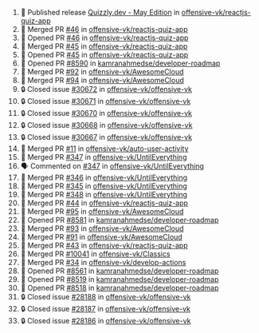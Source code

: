 <!--START_SECTION:activity-->
1. 🚀 Published release [Quizzly.dev - May Edition](https://github.com/offensive-vk/reactjs-quiz-app/releases/tag/2025.3.0) in [offensive-vk/reactjs-quiz-app](https://github.com/offensive-vk/reactjs-quiz-app)
2. 🎉 Merged PR [#46](https://github.com/offensive-vk/reactjs-quiz-app/pull/46) in [offensive-vk/reactjs-quiz-app](https://github.com/offensive-vk/reactjs-quiz-app)
3. 💪 Opened PR [#46](https://github.com/offensive-vk/reactjs-quiz-app/pull/46) in [offensive-vk/reactjs-quiz-app](https://github.com/offensive-vk/reactjs-quiz-app)
4. 🎉 Merged PR [#45](https://github.com/offensive-vk/reactjs-quiz-app/pull/45) in [offensive-vk/reactjs-quiz-app](https://github.com/offensive-vk/reactjs-quiz-app)
5. 💪 Opened PR [#45](https://github.com/offensive-vk/reactjs-quiz-app/pull/45) in [offensive-vk/reactjs-quiz-app](https://github.com/offensive-vk/reactjs-quiz-app)
6. 💪 Opened PR [#8590](https://github.com/kamranahmedse/developer-roadmap/pull/8590) in [kamranahmedse/developer-roadmap](https://github.com/kamranahmedse/developer-roadmap)
7. 🎉 Merged PR [#92](https://github.com/offensive-vk/AwesomeCloud/pull/92) in [offensive-vk/AwesomeCloud](https://github.com/offensive-vk/AwesomeCloud)
8. 🎉 Merged PR [#94](https://github.com/offensive-vk/AwesomeCloud/pull/94) in [offensive-vk/AwesomeCloud](https://github.com/offensive-vk/AwesomeCloud)
9. 🔒 Closed issue [#30672](https://github.com/offensive-vk/offensive-vk/issues/30672) in [offensive-vk/offensive-vk](https://github.com/offensive-vk/offensive-vk)
10. 🔒 Closed issue [#30671](https://github.com/offensive-vk/offensive-vk/issues/30671) in [offensive-vk/offensive-vk](https://github.com/offensive-vk/offensive-vk)
11. 🔒 Closed issue [#30670](https://github.com/offensive-vk/offensive-vk/issues/30670) in [offensive-vk/offensive-vk](https://github.com/offensive-vk/offensive-vk)
12. 🔒 Closed issue [#30668](https://github.com/offensive-vk/offensive-vk/issues/30668) in [offensive-vk/offensive-vk](https://github.com/offensive-vk/offensive-vk)
13. 🔒 Closed issue [#30667](https://github.com/offensive-vk/offensive-vk/issues/30667) in [offensive-vk/offensive-vk](https://github.com/offensive-vk/offensive-vk)
14. 🎉 Merged PR [#11](https://github.com/offensive-vk/auto-user-activity/pull/11) in [offensive-vk/auto-user-activity](https://github.com/offensive-vk/auto-user-activity)
15. 🎉 Merged PR [#347](https://github.com/offensive-vk/UntilEverything/pull/347) in [offensive-vk/UntilEverything](https://github.com/offensive-vk/UntilEverything)
16. 🗣 Commented on [#347](https://github.com/offensive-vk/UntilEverything/pull/347#issuecomment-2844420241) in [offensive-vk/UntilEverything](https://github.com/offensive-vk/UntilEverything)
17. 🎉 Merged PR [#346](https://github.com/offensive-vk/UntilEverything/pull/346) in [offensive-vk/UntilEverything](https://github.com/offensive-vk/UntilEverything)
18. 🎉 Merged PR [#345](https://github.com/offensive-vk/UntilEverything/pull/345) in [offensive-vk/UntilEverything](https://github.com/offensive-vk/UntilEverything)
19. 🎉 Merged PR [#348](https://github.com/offensive-vk/UntilEverything/pull/348) in [offensive-vk/UntilEverything](https://github.com/offensive-vk/UntilEverything)
20. 🎉 Merged PR [#44](https://github.com/offensive-vk/reactjs-quiz-app/pull/44) in [offensive-vk/reactjs-quiz-app](https://github.com/offensive-vk/reactjs-quiz-app)
21. 🎉 Merged PR [#95](https://github.com/offensive-vk/AwesomeCloud/pull/95) in [offensive-vk/AwesomeCloud](https://github.com/offensive-vk/AwesomeCloud)
22. 💪 Opened PR [#8581](https://github.com/kamranahmedse/developer-roadmap/pull/8581) in [kamranahmedse/developer-roadmap](https://github.com/kamranahmedse/developer-roadmap)
23. 🎉 Merged PR [#93](https://github.com/offensive-vk/AwesomeCloud/pull/93) in [offensive-vk/AwesomeCloud](https://github.com/offensive-vk/AwesomeCloud)
24. 🎉 Merged PR [#91](https://github.com/offensive-vk/AwesomeCloud/pull/91) in [offensive-vk/AwesomeCloud](https://github.com/offensive-vk/AwesomeCloud)
25. 🎉 Merged PR [#43](https://github.com/offensive-vk/reactjs-quiz-app/pull/43) in [offensive-vk/reactjs-quiz-app](https://github.com/offensive-vk/reactjs-quiz-app)
26. 🎉 Merged PR [#10041](https://github.com/offensive-vk/Classics/pull/10041) in [offensive-vk/Classics](https://github.com/offensive-vk/Classics)
27. 🎉 Merged PR [#34](https://github.com/offensive-vk/develop-actions/pull/34) in [offensive-vk/develop-actions](https://github.com/offensive-vk/develop-actions)
28. 💪 Opened PR [#8561](https://github.com/kamranahmedse/developer-roadmap/pull/8561) in [kamranahmedse/developer-roadmap](https://github.com/kamranahmedse/developer-roadmap)
29. 💪 Opened PR [#8519](https://github.com/kamranahmedse/developer-roadmap/pull/8519) in [kamranahmedse/developer-roadmap](https://github.com/kamranahmedse/developer-roadmap)
30. 💪 Opened PR [#8518](https://github.com/kamranahmedse/developer-roadmap/pull/8518) in [kamranahmedse/developer-roadmap](https://github.com/kamranahmedse/developer-roadmap)
31. 🔒 Closed issue [#28188](https://github.com/offensive-vk/offensive-vk/issues/28188) in [offensive-vk/offensive-vk](https://github.com/offensive-vk/offensive-vk)
32. 🔒 Closed issue [#28187](https://github.com/offensive-vk/offensive-vk/issues/28187) in [offensive-vk/offensive-vk](https://github.com/offensive-vk/offensive-vk)
33. 🔒 Closed issue [#28186](https://github.com/offensive-vk/offensive-vk/issues/28186) in [offensive-vk/offensive-vk](https://github.com/offensive-vk/offensive-vk)
<!--END_SECTION:activity-->
